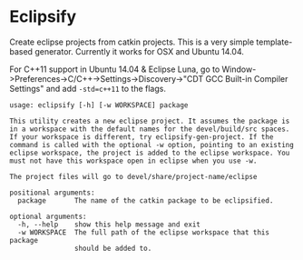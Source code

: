 # Eclipsify
Create eclipse projects from catkin projects. This is a very simple template-based generator. Currently it works for OSX and Ubuntu 14.04.

For C++11 support in Ubuntu 14.04 & Eclipse Luna, go to Window->Preferences->C/C++->Settings->Discovery->"CDT GCC Built-in Compiler Settings" and add `-std=c++11` to the flags.

```
usage: eclipsify [-h] [-w WORKSPACE] package

This utility creates a new eclipse project. It assumes the package is
in a workspace with the default names for the devel/build/src spaces.
If your workspace is different, try eclipsify-gen-project. If the
command is called with the optional -w option, pointing to an existing
eclipse workspace, the project is added to the eclipse workspace. You 
must not have this workspace open in eclipse when you use -w.

The project files will go to devel/share/project-name/eclipse

positional arguments:
  package       The name of the catkin package to be eclipsified.

optional arguments:
  -h, --help    show this help message and exit
  -w WORKSPACE  The full path of the eclipse workspace that this package
                should be added to.
```
